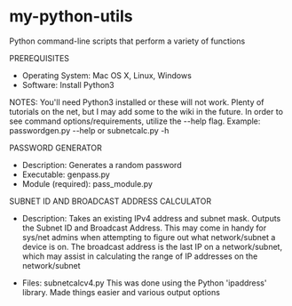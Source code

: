 # my-python-utils
Python command-line scripts that perform a variety of functions

PREREQUISITES
- Operating System: Mac OS X, Linux, Windows
- Software: Install Python3

NOTES: You'll need Python3 installed or these will not work. Plenty of tutorials on the net, but I may add some to the wiki in the future. In order to see command options/requirements, utilize the --help flag. Example: passwordgen.py --help or subnetcalc.py -h

PASSWORD GENERATOR
- Description: Generates a random password
- Executable: genpass.py
- Module (required): pass_module.py

SUBNET ID AND BROADCAST ADDRESS CALCULATOR
- Description: Takes an existing IPv4 address and subnet mask. Outputs the Subnet ID and Broadcast Address. This may come in handy for sys/net admins when attempting to figure out what network/subnet a device is on. The broadcast address is the last IP on a network/subnet, which may assist in calculating the range of IP addresses on the network/subnet

- Files: subnetcalcv4.py
    This was done using the Python 'ipaddress' library. Made things easier and various output options
